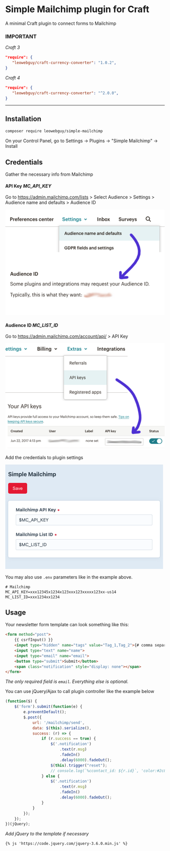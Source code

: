 Simple Mailchimp plugin for Craft
===

A minimal Craft plugin to connect forms to Mailchimp

### IMPORTANT

_Craft 3_

```json
"require": {
   "leowebguy/craft-currency-converter": "1.0.2",
}
```

_Craft 4_

```json
"require": {
   "leowebguy/craft-currency-converter": "^2.0.0",
}
```

---

## Installation

```bash
composer require leowebguy/simple-mailchimp
```

On your Control Panel, go to Settings → Plugins → "Simple Mailchimp" → Install

## Credentials

Gather the necessary info from Mailchimp

#### API Key _MC_API_KEY_

Go to https://admin.mailchimp.com/lists > Select Audience > Settings > Audience name and defaults > Audience ID

![Screenshot](resources/list_id.png)

#### Audience ID _MC_LIST_ID_

Go to https://admin.mailchimp.com/account/api/ > API Key

![Screenshot](resources/api_key.png)

Add the credentials to plugin settings

![Screenshot](resources/settings.png)

You may also use `.env` parameters like in the example above.

```dotenv
# Mailchimp
MC_API_KEY=xxx12345x1234x123xxx123xxxxx123xx-us14
MC_LIST_ID=xxx1234xx1234
```

## Usage

Your newsletter form template can look something like this:

```html
<form method="post">
    {{ csrfInput() }}
    <input type="hidden" name="tags" value="Tag_1,Tag_2">{# comma separated #}
    <input type="text" name="name">
    <input type="email" name="email">
    <button type="submit">Submit</button>
    <span class="notification" style="display: none"></span>
</form>
```

_The only required field is `email`. Everything else is optional._

You can use jQuery/Ajax to call plugin controller like the example below

```js
(function($) {
    $('form').submit(function(e) {
        e.preventDefault();
        $.post({
            url: '/mailchimp/send',
            data: $(this).serialize(),
            success: (r) => {
                if (r.success == true) {
                    $('.notification')
                        .text(r.msg)
                        .fadeIn()
                        .delay(6000).fadeOut();
                    $(this).trigger("reset");
                    // console.log(`%ccontact_id: ${r.id}`, 'color:#2c8');
                } else {
                    $('.notification')
                        .text(r.msg)
                        .fadeIn()
                        .delay(6000).fadeOut();
                }
            }
        });
    });
})(jQuery);
```

_Add jQuery to the template if necessary_

```html
{% js 'https://code.jquery.com/jquery-3.6.0.min.js' %}
```

